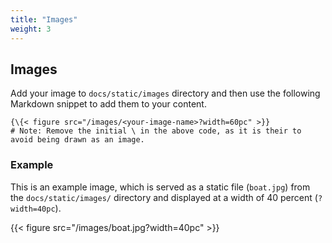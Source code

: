 ```yaml
---
title: "Images"
weight: 3
---
```


## Images
Add your image to `docs/static/images` directory and then use the following Markdown snippet to add them to your content.
```text
{\{< figure src="/images/<your-image-name>?width=60pc" >}}
# Note: Remove the initial \ in the above code, as it is their to avoid being drawn as an image. 
```

### Example
This is an example image, which is served as a static file (`boat.jpg`) from the `docs/static/images/` directory and displayed at a width of 40 percent (`?width=40pc`).

{{< figure src="/images/boat.jpg?width=40pc" >}}
